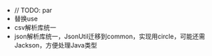 
*  // TODO: par
*  替换use
* csv解析库统一
* json解析库统一，JsonUtil迁移到common，实现用circle，可能还需Jackson，方便处理Java类型
